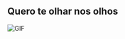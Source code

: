 ## Quero te olhar nos olhos
![GIF](https://i.pinimg.com/originals/6f/ee/b9/6feeb9ac9d3f9e4c7ae77e2efc4a4824.gif)
